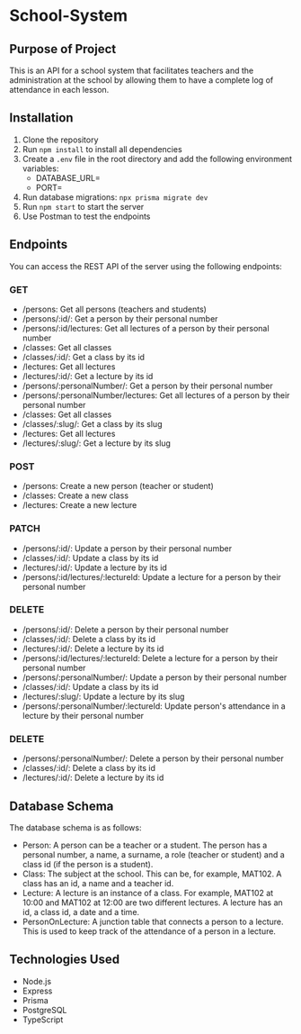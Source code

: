 # School-System

## Purpose of Project

This is an API for a school system that facilitates teachers and the administration at the school by allowing them to have a complete log of attendance in each lesson.

## Installation

1. Clone the repository
2. Run `npm install` to install all dependencies
3. Create a `.env` file in the root directory and add the following environment variables:
   - DATABASE_URL=
   - PORT=
4. Run database migrations: `npx prisma migrate dev`
5. Run `npm start` to start the server
6. Use Postman to test the endpoints

## Endpoints
You can access the REST API of the server using the following endpoints:
### GET
- /persons: Get all persons (teachers and students)
- /persons/:id/: Get a person by their personal number
- /persons/:id/lectures: Get all lectures of a person by their personal number
- /classes: Get all classes
- /classes/:id/: Get a class by its id
- /lectures: Get all lectures
- /lectures/:id/: Get a lecture by its id
- /persons/:personalNumber/: Get a person by their personal number
- /persons/:personalNumber/lectures: Get all lectures of a person by their personal number
- /classes: Get all classes
- /classes/:slug/: Get a class by its slug
- /lectures: Get all lectures
- /lectures/:slug/: Get a lecture by its slug

### POST
- /persons: Create a new person (teacher or student)
- /classes: Create a new class
- /lectures: Create a new lecture

### PATCH
- /persons/:id/: Update a person by their personal number
- /classes/:id/: Update a class by its id
- /lectures/:id/: Update a lecture by its id
- /persons/:id/lectures/:lectureId: Update a lecture for a person by their personal number

### DELETE
- /persons/:id/: Delete a person by their personal number
- /classes/:id/: Delete a class by its id
- /lectures/:id/: Delete a lecture by its id
- /persons/:id/lectures/:lectureId: Delete a lecture for a person by their personal number
- /persons/:personalNumber/: Update a person by their personal number
- /classes/:id/: Update a class by its id
- /lectures/:slug/: Update a lecture by its slug
- /persons/:personalNumber/:lectureId: Update person's attendance in a lecture by their personal number

### DELETE
- /persons/:personalNumber/: Delete a person by their personal number
- /classes/:id/: Delete a class by its id
- /lectures/:id/: Delete a lecture by its id

## Database Schema
The database schema is as follows:
- Person: A person can be a teacher or a student. The person has a personal number, a name, a surname, a role (teacher or student) and a class id (if the person is a student).
- Class: The subject at the school. This can be, for example, MAT102. A class has an id, a name and a teacher id.
- Lecture: A lecture is an instance of a class. For example, MAT102 at 10:00 and MAT102 at 12:00 are two different lectures. A lecture has an id, a class id, a date and a time.
- PersonOnLecture: A junction table that connects a person to a lecture. This is used to keep track of the attendance of a person in a lecture.

## Technologies Used

- Node.js
- Express
- Prisma
- PostgreSQL
- TypeScript